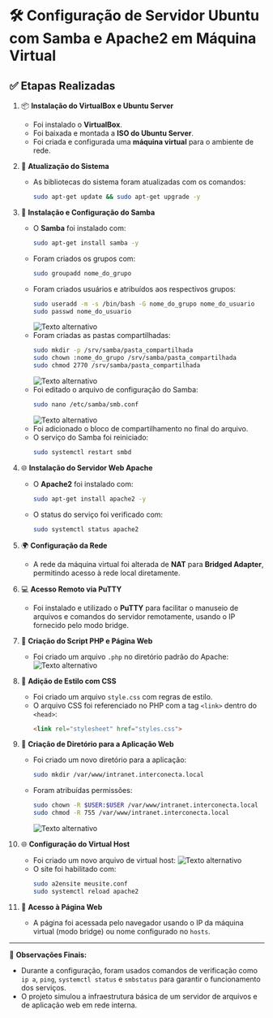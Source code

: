 # 🛠️ Configuração de Servidor Ubuntu com Samba e Apache2 em Máquina Virtual

## ✅ Etapas Realizadas

1. 📦 **Instalação do VirtualBox e Ubuntu Server**
   - Foi instalado o **VirtualBox**.
   - Foi baixada e montada a **ISO do Ubuntu Server**.
   - Foi criada e configurada uma **máquina virtual** para o ambiente de rede.

2. 🔄 **Atualização do Sistema**
   - As bibliotecas do sistema foram atualizadas com os comandos:
     ```bash
     sudo apt-get update && sudo apt-get upgrade -y
     ```

3. 🧱 **Instalação e Configuração do Samba**
   - O **Samba** foi instalado com:
     ```bash
     sudo apt-get install samba -y
     ```
   - Foram criados os grupos com:
     ```bash
     sudo groupadd nome_do_grupo
     ```
   - Foram criados usuários e atribuídos aos respectivos grupos:
     ```bash
     sudo useradd -m -s /bin/bash -G nome_do_grupo nome_do_usuario
     sudo passwd nome_do_usuario
     ```
     ![Texto alternativo](imagens/foto1.png)
   - Foram criadas as pastas compartilhadas:
     ```bash
     sudo mkdir -p /srv/samba/pasta_compartilhada
     sudo chown :nome_do_grupo /srv/samba/pasta_compartilhada
     sudo chmod 2770 /srv/samba/pasta_compartilhada
     ```
     ![Texto alternativo](imagens/foto2.png)
   - Foi editado o arquivo de configuração do Samba:
     ```bash
     sudo nano /etc/samba/smb.conf
     ```
     ![Texto alternativo](imagens/foto3.png)
   - Foi adicionado o bloco de compartilhamento no final do arquivo.
   - O serviço do Samba foi reiniciado:
     ```bash
     sudo systemctl restart smbd
     ```
    
    

4. 🌐 **Instalação do Servidor Web Apache**
   - O **Apache2** foi instalado com:
     ```bash
     sudo apt-get install apache2 -y
     ```
   - O status do serviço foi verificado com:
     ```bash
     sudo systemctl status apache2
     ```

5. 🌍 **Configuração da Rede**
   - A rede da máquina virtual foi alterada de **NAT** para **Bridged Adapter**, permitindo acesso à rede local diretamente.

6. 💻 **Acesso Remoto via PuTTY**
   - Foi instalado e utilizado o **PuTTY** para facilitar o manuseio de arquivos e comandos do servidor remotamente, usando o IP fornecido pelo modo bridge.

7. 🧩 **Criação do Script PHP e Página Web**
   - Foi criado um arquivo `.php` no diretório padrão do Apache:
   ![Texto alternativo](imagens/foto4.png)

8. 🎨 **Adição de Estilo com CSS**
   - Foi criado um arquivo `style.css` com regras de estilo.
   - O arquivo CSS foi referenciado no PHP com a tag `<link>` dentro do `<head>`:
     ```html
     <link rel="stylesheet" href="styles.css">
     ```

9. 📂 **Criação de Diretório para a Aplicação Web**
   - Foi criado um novo diretório para a aplicação:
     ```bash
     sudo mkdir /var/www/intranet.interconecta.local
     ```
   - Foram atribuídas permissões:
     ```bash
     sudo chown -R $USER:$USER /var/www/intranet.interconecta.local
     sudo chmod -R 755 /var/www/intranet.interconecta.local
     ```
     ![Texto alternativo](imagens/foto4.png)

10. 🌐 **Configuração do Virtual Host**
    - Foi criado um novo arquivo de virtual host:
      ![Texto alternativo](imagens/foto5.png)
    - O site foi habilitado com:
      ```bash
      sudo a2ensite meusite.conf
      sudo systemctl reload apache2
      ```

11. 🔗 **Acesso à Página Web**
    - A página foi acessada pelo navegador usando o IP da máquina virtual (modo bridge) ou nome configurado no `hosts`.

---

📌 **Observações Finais:**
- Durante a configuração, foram usados comandos de verificação como `ip a`, `ping`, `systemctl status` e `smbstatus` para garantir o funcionamento dos serviços.
- O projeto simulou a infraestrutura básica de um servidor de arquivos e de aplicação web em rede interna.

